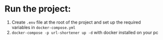 # Run the project:
1. Create `.env` file at the root of the project and set up the required variables in  `docker-compose.yml`
2. `docker-compose -p url-shortener up -d` with docker installed on your pc

